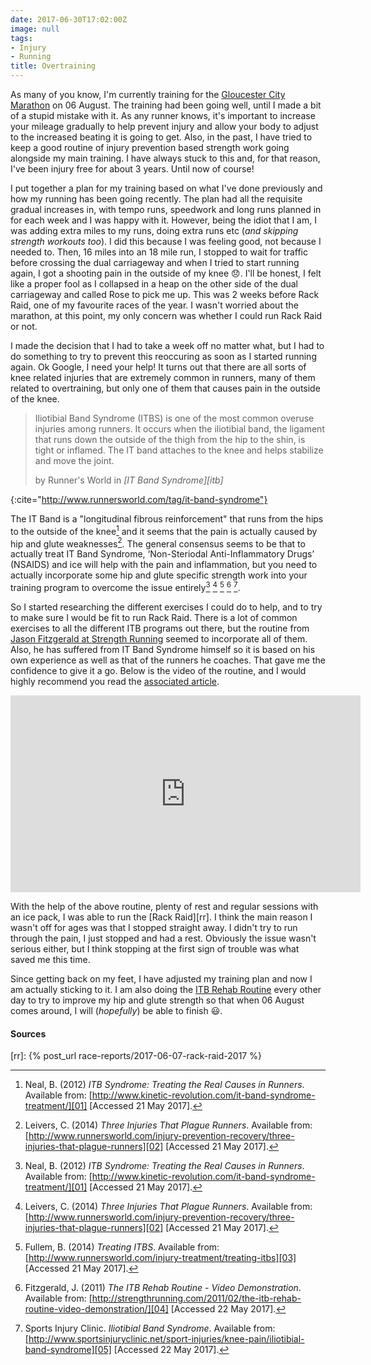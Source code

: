 ```yaml
---
date: 2017-06-30T17:02:00Z
image: null
tags:
- Injury
- Running
title: Overtraining
---
```


As many of you know, I'm currently training for the [Gloucester City Marathon][gcm] on 06 August. The training had been going well, until I made a bit of a stupid mistake with it. As any runner knows, it's important to increase your mileage gradually to help prevent injury and allow your body to adjust to the increased beating it is going to get. Also, in the past, I have tried to keep a good routine of injury prevention based strength work going alongside my main training. I have always stuck to this and, for that reason, I've been injury free for about 3 years. Until now of course!

I put together a plan for my training based on what I've done previously and how my running has been going recently. The plan had all the requisite gradual increases in, with tempo runs, speedwork and long runs planned in for each week and I was happy with it. However, being the idiot that I am, I was adding extra miles to my runs, doing extra runs etc (_and skipping strength workouts too_). I did this because I was feeling good, not because I needed to. Then, 16 miles into an 18 mile run, I stopped to wait for traffic before crossing the dual carriageway and when I tried to start running again, I got a shooting pain in the outside of my knee :disappointed:. I'll be honest, I felt like a proper fool as I collapsed in a heap on the other side of the dual carriageway and called Rose to pick me up. This was 2 weeks before Rack Raid, one of my favourite races of the year. I wasn't worried about the marathon, at this point, my only concern was whether I could run Rack Raid or not. 

I made the decision that I had to take a week off no matter what, but I had to do something to try to prevent this reoccuring as soon as I started running again. Ok Google, I need your help! It turns out that there are all sorts of knee related injuries that are extremely common in runners, many of them related to overtraining, but only one of them that causes pain in the outside of the knee. 

>  Iliotibial Band Syndrome (ITBS) is one of the most common overuse injuries among runners. It occurs when the iliotibial band, the ligament that runs down the outside of the thigh from the hip to the shin, is tight or inflamed. The IT band attaches to the knee and helps stabilize and move the joint. 
> <footer>by Runner's World in <cite markdown='1'>[IT Band Syndrome][itb]</cite> </footer>
{:cite="http://www.runnersworld.com/tag/it-band-syndrome"}

The IT Band is a "longitudinal fibrous reinforcement" that runs from the hips to the outside of the knee[^1] and it seems that the pain is actually caused by hip and glute weaknesses[^2]. The general consensus seems to be that to actually treat IT Band Syndrome, ‘Non-Steriodal Anti-Inflammatory Drugs’ (NSAIDS) and ice will help with the pain and inflammation, but you need to actually incorporate some hip and glute specific strength work into your training program to overcome the issue entirely[^1] [^2] [^3] [^4] [^5]. 

So I started researching the different exercises I could do to help, and to try to make sure I would be fit to run Rack Raid. There is a lot of common exercises to all the different ITB programs out there, but the routine from [Jason Fitzgerald at Strength Running][sr] seemed to incorporate all of them. Also, he has suffered from IT Band Syndrome himself so it is based on his own experience as well as that of the runners he coaches. That gave me the confidence to give it a go. Below is the video of the routine, and I would highly recommend you read the [associated article][sr].

<iframe width="560" height="315" src="https://www.youtube.com/embed/ydcy3dPf__M" frameborder="0" allowfullscreen></iframe>

With the help of the above routine, plenty of rest and regular sessions with an ice pack, I was able to run the [Rack Raid][rr]. I think the main reason I wasn't off for ages was that I stopped straight away. I didn't try to run through the pain, I just stopped and had a rest. Obviously the issue wasn't serious either, but I think stopping at the first sign of trouble was what saved me this time. 

Since getting back on my feet, I have adjusted my training plan and now I am actually sticking to it. I am also doing the [ITB Rehab Routine][sr] every other day to try to improve my hip and glute strength so that when 06 August comes around, I will (_hopefully_) be able to finish :smiley:.


#### Sources

[^1]: Neal, B. (2012) _ITB Syndrome: Treating the Real Causes in Runners_. Available from: [http://www.kinetic-revolution.com/it-band-syndrome-treatment/][01] [Accessed 21 May 2017].
[^2]: Leivers, C. (2014) _Three Injuries That Plague Runners_. Available from: [http://www.runnersworld.com/injury-prevention-recovery/three-injuries-that-plague-runners][02] [Accessed 21 May 2017].
[^3]: Fullem, B. (2014) _Treating ITBS_. Available from: [http://www.runnersworld.com/injury-treatment/treating-itbs][03] [Accessed 21 May 2017].
[^4]: Fitzgerald, J. (2011) _The ITB Rehab Routine - Video Demonstration_. Available from: [http://strengthrunning.com/2011/02/the-itb-rehab-routine-video-demonstration/][04] [Accessed 22 May 2017].
[^5]: Sports Injury Clinic. _Iliotibial Band Syndrome_. Available from: [http://www.sportsinjuryclinic.net/sport-injuries/knee-pain/iliotibial-band-syndrome][05] [Accessed 22 May 2017].


[gcm]: https://www.gloucestercitymarathon.com/ "Gloucester City Marathon 26.2, South England"
[rw]: http://www.runnersworld.com/ "Runner's World"
[itb]: http://www.runnersworld.com/tag/it-band-syndrome "Iliotibial Band Syndrome | Runner's World"
[sr]: https://strengthrunning.com/2011/02/the-itb-rehab-routine-video-demonstration/ "The ITB Rehab Routine – Video Demonstration | Strength Running"
[rr]: {% post_url race-reports/2017-06-07-rack-raid-2017 %}

[01]: http://www.kinetic-revolution.com/it-band-syndrome-treatment/ "ITB Syndrome: Treating the Real Causes in Runners"
[02]: http://www.runnersworld.com/injury-prevention-recovery/three-injuries-that-plague-runners "Three Injuries That Plague Runners"
[03]: http://www.runnersworld.com/injury-treatment/treating-itbs "Treating ITBS"
[04]: https://strengthrunning.com/2011/02/the-itb-rehab-routine-video-demonstration/ "The ITB Rehab Routine – Video Demonstration"
[05]: http://www.sportsinjuryclinic.net/sport-injuries/knee-pain/iliotibial-band-syndrome "Iliotibial Band Syndrome | Symptoms, causes & treatment"